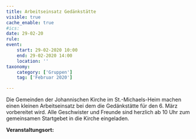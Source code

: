 ```yaml
---
title: Arbeitseinsatz Gedänkstätte
visible: true
cache_enable: true
#ics: 
date: 29-02-20
rule: 
event:
	start: 29-02-2020 10:00
	end: 29-02-2020 14:00
	location: ''
taxonomy:
	category: ['Gruppen']
	tag: ['Februar 2020']

---
```

Die Gemeinden der Johannischen Kirche im St.-Michaels-Heim machen einen kleinen Arbeitseinsatz bei dem die Gedänkstätte für den 6. März vorbereitet wird. Alle Geschwister und Freunde sind herzlich ab 10 Uhr zum gemeinsamen Startgebet in die Kirche eingeladen.



**Veranstaltungsort:** 

